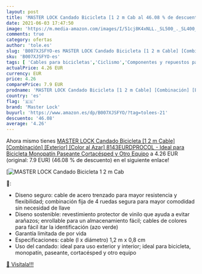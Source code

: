 ```yaml
---
layout: post
title: 'MASTER LOCK Candado Bicicleta [1 2 m Cab al 46.08 % de descuento'
date: 2021-06-03 17:47:50
image: 'https://m.media-amazon.com/images/I/51cj8K4xNLL._SL500_._SL400_.jpg'
comments: true
category: ofertas
author: 'tole.es'
slug: 'B007XJSFYO-es MASTER LOCK Candado Bicicleta [1 2 m Cable] [Combinación]...'
sku: 'B007XJSFYO-es'
tags: [ 'Cables para bicicletas','Ciclismo','Componentes y repuestos para bicicletas','Deportes y aire libre','Ropa y equipo para deportes','bicicleta','master lock', ]
actualPrice: 4.26 EUR
currency: EUR
price: 4.26
comparePrice: 7.9 EUR
prodname: 'MASTER LOCK Candado Bicicleta [1 2 m Cable] [Combinación] [Exterior] [Color al Azar] 8143EURDPROCOL - Ideal para Bicicleta  Monopatín  Paseante  Cortacésped y Otro Equipo'
country: 'es'
flag: '🇪🇸'
brand: 'Master Lock'
buyurl: 'https://www.amazon.es/dp/B007XJSFYO/?tag=tolees-21'
descuento: '46.08'
average: '4.26'
---
```


Ahora mismo tienes [MASTER LOCK Candado Bicicleta [1 2 m Cable] [Combinación] [Exterior] [Color al Azar] 8143EURDPROCOL - Ideal para Bicicleta  Monopatín  Paseante  Cortacésped y Otro Equipo](https://www.amazon.es/dp/B007XJSFYO/?tag=tolees-21) a 4.26 EUR (original: 7.9 EUR) (46.08 %  de descuento) en el siguiente enlace!

[![MASTER LOCK Candado Bicicleta [1 2 m Cab](https://m.media-amazon.com/images/I/51cj8K4xNLL._SL500_._SL400_.jpg)](https://www.amazon.es/dp/B007XJSFYO/?tag=tolees-21)

🔎:

- Diseno seguro: cable de acero trenzado para mayor resistencia y flexibilidad; combinación fija de 4 ruedas segura para mayor comodidad sin necesidad de llave
- Diseno sostenible: revestimiento protector de vinilo que ayuda a evitar arañazos; enrollable para un almacenamiento fácil; cables de colores para fácil itar la identificación (azo verde)
- Garantía limitada de por vida
- Especificaciones: cable (l x diámetro) 1,2 m x 0,8 cm
- Uso del candado: ideal para uso exterior y interior; ideal para bicicleta, monopatín, paseante, cortacésped y otro equipo

[🛒 Visítala!!!](https://www.amazon.es/dp/B007XJSFYO/?tag=tolees-21)
